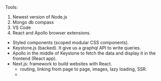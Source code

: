 Tools:

1. Newest version of Node.js
2. Mongo db compass
3. VS Code
4. React and Apollo browser extensions.


- Styled components (scoped modular CSS components).
- Keystone.js (backed). It give us a graphql API to write queries. 
- Apollo in the middle of Keystone to fetch the data and display it in the frontend (React app).
- Next.js: framework to build websites with React. 
    - routing, linking from page to page, images, lazy loading, SSR.
    - 